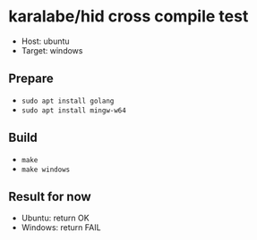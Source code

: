 # karalabe/hid cross compile test

- Host: ubuntu
- Target: windows

## Prepare

- `sudo apt install golang`
- `sudo apt install mingw-w64`

## Build

- `make`
- `make windows`

## Result for now

- Ubuntu: return OK
- Windows: return FAIL

